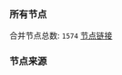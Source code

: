 ### 所有节点
合并节点总数: `1574`
[节点链接](https://raw.githubusercontent.com/rzhy1/11/master/sub/sub_merge_base64.txt)

### 节点来源
